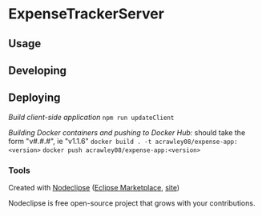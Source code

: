 

# ExpenseTrackerServer



## Usage



## Developing



## Deploying

*Build client-side application*
`npm run updateClient`

*Building Docker containers and pushing to Docker Hub:*
<version> should take the form "v#.#.#", ie "v1.1.6"
`docker build . -t acrawley08/expense-app:<version>`
`docker push acrawley08/expense-app:<version>`



### Tools

Created with [Nodeclipse](https://github.com/Nodeclipse/nodeclipse-1)
 ([Eclipse Marketplace](http://marketplace.eclipse.org/content/nodeclipse), [site](http://www.nodeclipse.org))   

Nodeclipse is free open-source project that grows with your contributions.
